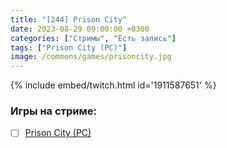 ```yaml
---
title: "[244] Prison City"
date: 2023-08-29 09:00:00 +0300
categories: ["Стримы", "Есть запись"]
tags: ["Prison City (PC)"]
image: /commons/games/prisoncity.jpg
---
```


{% include embed/twitch.html id='1911587651' %}

### Игры на стриме:
+ [ ] [Prison City (PC)](/tags/prison-city-pc)
